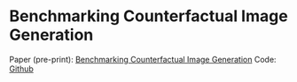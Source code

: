 # Benchmarking Counterfactual Image Generation

Paper (pre-print): [Benchmarking Counterfactual Image Generation](https://arxiv.org/abs/2403.20287)
Code: [Github](https://github.com/gulnazaki/counterfactual-benchmark)
